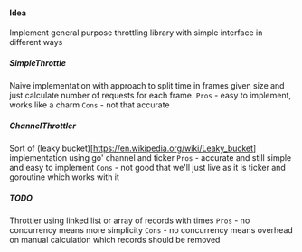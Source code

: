 #### Idea
Implement general purpose throttling library with simple interface in different ways

##### SimpleThrottle
Naive implementation with approach to split time in frames given size and just calculate number of requests for each frame.
`Pros` - easy to implement, works like a charm
`Cons` - not that accurate

##### ChannelThrottler
Sort of (leaky bucket)[https://en.wikipedia.org/wiki/Leaky_bucket] implementation using go' channel and ticker
`Pros` - accurate and still simple and easy to implement
`Cons` - not good that we'll just live as it is ticker and goroutine which works with it

##### TODO
Throttler using linked list or array of records with times
`Pros` - no concurrency means more simplicity
`Cons` - no concurrency means overhead on manual calculation which records should be removed
